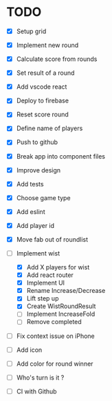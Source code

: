 # TODO

- [x] Setup grid
- [x] Implement new round
- [x] Calculate score from rounds
- [x] Set result of a round
- [x] Add vscode react
- [x] Deploy to firebase
- [x] Reset score round
- [x] Define name of players
- [x] Push to github
- [x] Break app into component files
- [x] Improve design
- [x] Add tests
- [x] Choose game type
- [x] Add eslint
- [x] Add player id
- [x] Move fab out of roundlist

- [ ] Implement wist

  - [x] Add X players for wist
  - [x] Add react router
  - [x] Implement UI
  - [x] Rename Increase/Decrease
  - [x] Lift step up
  - [x] Create WistRoundResult
  - [ ] Implement IncreaseFold
  - [ ] Remove completed

- [ ] Fix context issue on iPhone

- [ ] Add icon
- [ ] Add color for round winner
- [ ] Who's turn is it ?
- [ ] CI with Github
